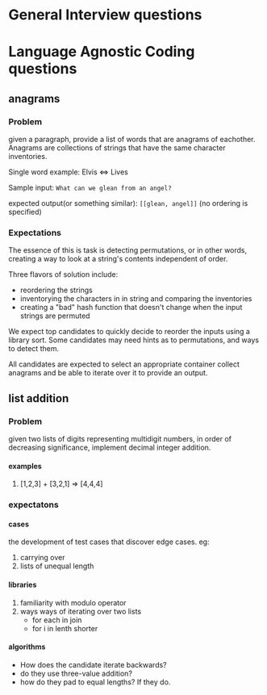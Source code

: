# General Interview questions

# Language Agnostic Coding questions
## anagrams
### Problem
given a paragraph, provide a list of words that are anagrams of eachother. Anagrams are collections of strings that have the same character inventories.

Single word example: Elvis <=> Lives

Sample input: `What can we glean from an angel?`

expected output(or something similar): `[[glean, angel]]` (no ordering is specified)
### Expectations
The essence of this is task is detecting permutations, or in other words, creating a way to look at a string's contents independent of order.  

Three flavors of solution include:
- reordering the strings
- inventorying the characters in in string and comparing the inventories
- creating a "bad" hash function that doesn't change when the input strings are permuted

We expect top candidates to quickly decide to reorder the inputs using a library sort. Some candidates may need hints as to permutations, and ways to detect them.

All candidates are expected to select an appropriate container collect anagrams and be able to iterate over it to provide an output.

## list addition
### Problem
given two lists of digits representing multidigit numbers, in order of decreasing significance, implement decimal integer addition.
#### examples
1. [1,2,3] + [3,2,1] => [4,4,4]
### expectatons
#### cases
the development of test cases that discover edge cases.
eg:
1. carrying over
1. lists of unequal length
#### libraries
1. familiarity with modulo operator
1. ways ways of iterating over two lists
   - for each in join
   - for i in lenth shorter
#### algorithms
- How does the candidate iterate backwards?
- do they use three-value addition?
- how do they pad to equal lengths? If they do.


